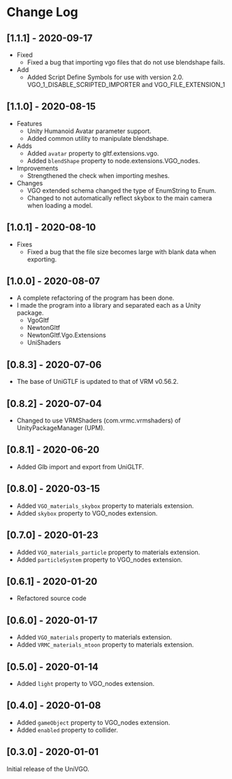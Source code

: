 # Change Log

## [1.1.1] - 2020-09-17
- Fixed
  - Fixed a bug that importing vgo files that do not use blendshape fails.
- Add
  - Added Script Define Symbols for use with version 2.0.
    VGO_1_DISABLE_SCRIPTED_IMPORTER and VGO_FILE_EXTENSION_1

## [1.1.0] - 2020-08-15
- Features
  - Unity Humanoid Avatar parameter support.
  - Added common utility to manipulate blendshape.
- Adds
  - Added `avatar` property to gltf.extensions.vgo.
  - Added `blendShape` property to node.extensions.VGO_nodes.
- Improvements
  - Strengthened the check when importing meshes.
- Changes
  - VGO extended schema changed the type of EnumString to Enum.
  - Changed to not automatically reflect skybox to the main camera when loading a model.

## [1.0.1] - 2020-08-10
- Fixes
  - Fixed a bug that the file size becomes large with blank data when exporting.

## [1.0.0] - 2020-08-07
- A complete refactoring of the program has been done.
- I made the program into a library and separated each as a Unity package.
  - VgoGltf
  - NewtonGltf
  - NewtonGltf.Vgo.Extensions
  - UniShaders

## [0.8.3] - 2020-07-06
- The base of UniGTLF is updated to that of VRM v0.56.2.

## [0.8.2] - 2020-07-04
- Changed to use VRMShaders (com.vrmc.vrmshaders) of UnityPackageManager (UPM).

## [0.8.1] - 2020-06-20
- Added Glb import and export from UniGLTF.

## [0.8.0] - 2020-03-15
- Added `VGO_materials_skybox` property to materials extension.
- Added `skybox` property to VGO_nodes extension.

## [0.7.0] - 2020-01-23
- Added `VGO_materials_particle` property to materials extension.
- Added `particleSystem` property to VGO_nodes extension.

## [0.6.1] - 2020-01-20
- Refactored source code

## [0.6.0] - 2020-01-17
- Added `VGO_materials` property to materials extension.
- Added `VRMC_materials_mtoon` property to materials extension.

## [0.5.0] - 2020-01-14
- Added `light` property to VGO_nodes extension.

## [0.4.0] - 2020-01-08
- Added `gameObject` property to VGO_nodes extension.
- Added `enabled` property to collider.

## [0.3.0] - 2020-01-01
Initial release of the UniVGO.
